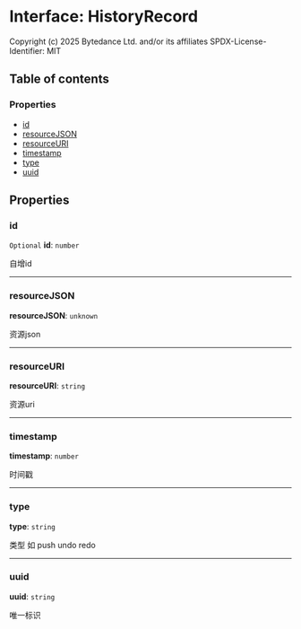 # Interface: HistoryRecord

Copyright (c) 2025 Bytedance Ltd. and/or its affiliates
SPDX-License-Identifier: MIT

## Table of contents

### Properties

* [id](/auto-docs/history-storage/interfaces/HistoryRecord.md#id)
* [resourceJSON](/auto-docs/history-storage/interfaces/HistoryRecord.md#resourcejson)
* [resourceURI](/auto-docs/history-storage/interfaces/HistoryRecord.md#resourceuri)
* [timestamp](/auto-docs/history-storage/interfaces/HistoryRecord.md#timestamp)
* [type](/auto-docs/history-storage/interfaces/HistoryRecord.md#type)
* [uuid](/auto-docs/history-storage/interfaces/HistoryRecord.md#uuid)

## Properties

### id

`Optional` **id**: `number`

自增id

***

### resourceJSON

**resourceJSON**: `unknown`

资源json

***

### resourceURI

**resourceURI**: `string`

资源uri

***

### timestamp

**timestamp**: `number`

时间戳

***

### type

**type**: `string`

类型 如 push undo redo

***

### uuid

**uuid**: `string`

唯一标识
